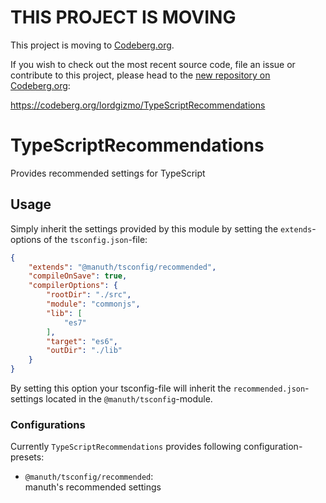 # THIS PROJECT IS MOVING
This project is moving to [Codeberg.org](https://codeberg.org).

If you wish to check out the most recent source code, file an issue or contribute to this project, please head to the [new repository on Codeberg.org](https://codeberg.org/lordgizmo/TypeScriptRecommendations):

<https://codeberg.org/lordgizmo/TypeScriptRecommendations>

# TypeScriptRecommendations
Provides recommended settings for TypeScript

## Usage
Simply inherit the settings provided by this module by setting the `extends`-options of the `tsconfig.json`-file:
```json
{
    "extends": "@manuth/tsconfig/recommended",
    "compileOnSave": true,
    "compilerOptions": {
        "rootDir": "./src",
        "module": "commonjs",
        "lib": [
            "es7"
        ],
        "target": "es6",
        "outDir": "./lib"
    }
}
```

By setting this option your tsconfig-file will inherit the `recommended.json`-settings located in the `@manuth/tsconfig`-module.

### Configurations
Currently `TypeScriptRecommendations` provides following configuration-presets:
  - `@manuth/tsconfig/recommended`:  
    manuth's recommended settings
